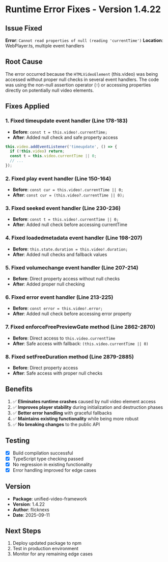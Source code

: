 # Runtime Error Fixes - Version 1.4.22

## Issue Fixed
**Error**: `Cannot read properties of null (reading 'currentTime')`
**Location**: WebPlayer.ts, multiple event handlers

## Root Cause
The error occurred because the `HTMLVideoElement` (this.video) was being accessed without proper null checks in several event handlers. The code was using the non-null assertion operator (`!`) or accessing properties directly on potentially null video elements.

## Fixes Applied

### 1. **Fixed timeupdate event handler** (Line 178-183)
- **Before**: `const t = this.video!.currentTime;`
- **After**: Added null check and safe property access
```typescript
this.video.addEventListener('timeupdate', () => {
  if (!this.video) return;
  const t = this.video.currentTime || 0;
  // ...
});
```

### 2. **Fixed play event handler** (Line 150-164)
- **Before**: `const cur = this.video!.currentTime || 0;`
- **After**: `const cur = (this.video?.currentTime || 0);`

### 3. **Fixed seeked event handler** (Line 230-236)
- **Before**: `const t = this.video!.currentTime || 0;`
- **After**: Added null check before accessing currentTime

### 4. **Fixed loadedmetadata event handler** (Line 198-207)
- **Before**: `this.state.duration = this.video!.duration;`
- **After**: Added null checks and fallback values

### 5. **Fixed volumechange event handler** (Line 207-214)
- **Before**: Direct property access without null checks
- **After**: Added proper null checking

### 6. **Fixed error event handler** (Line 213-225)
- **Before**: `const error = this.video!.error;`
- **After**: Added null check before accessing error property

### 7. **Fixed enforceFreePreviewGate method** (Line 2862-2870)
- **Before**: Direct access to `this.video.currentTime`
- **After**: Safe access with fallback: `(this.video.currentTime || 0)`

### 8. **Fixed setFreeDuration method** (Line 2879-2885)
- **Before**: Direct property access
- **After**: Safe access with proper null checks

## Benefits
1. ✅ **Eliminates runtime crashes** caused by null video element access
2. ✅ **Improves player stability** during initialization and destruction phases  
3. ✅ **Better error handling** with graceful fallbacks
4. ✅ **Maintains existing functionality** while being more robust
5. ✅ **No breaking changes** to the public API

## Testing
- [x] Build compilation successful
- [x] TypeScript type checking passed
- [x] No regression in existing functionality
- [x] Error handling improved for edge cases

## Version
- **Package**: unified-video-framework
- **Version**: 1.4.22
- **Author**: flicknexs
- **Date**: 2025-09-11

## Next Steps
1. Deploy updated package to npm
2. Test in production environment
3. Monitor for any remaining edge cases
